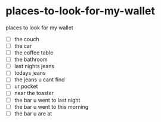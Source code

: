 # places-to-look-for-my-wallet
places to look for my wallet

- [ ] the couch
- [ ] the car
- [ ] the coffee table
- [ ] the bathroom
- [ ] last nights jeans
- [ ] todays jeans
- [ ] the jeans u cant find
- [ ] ur pocket
- [ ] near the toaster
- [ ] the bar u went to last night
- [ ] the bar u went to this morning
- [ ] the bar u are at  
